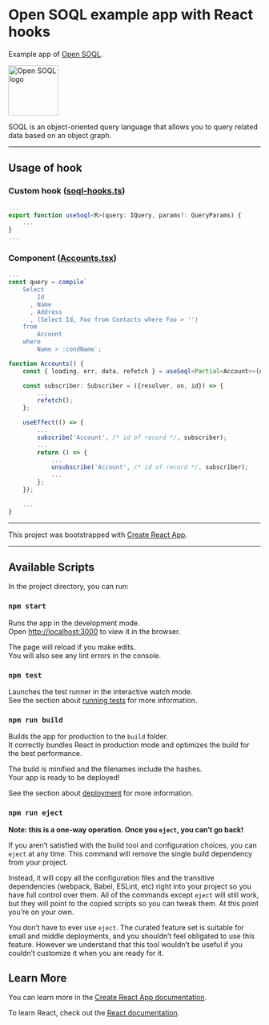 # Open SOQL example app with React hooks

Example app of [Open SOQL](https://github.com/shellyln/open-soql).

<img src="https://shellyln.github.io/assets/image/open-soql-logo.svg" title="Open SOQL logo" style="width: 100px">

SOQL is an object-oriented query language that allows you to query related data based on an object graph.

---

## Usage of hook

### Custom hook ([soql-hooks.ts](https://github.com/shellyln/open-soql-react-hooks-example-app/blob/master/src/soql-hooks.ts))
```ts
...
export function useSoql<R>(query: IQuery, params?: QueryParams) {
    ...
}
...
```

### Component ([Accounts.tsx](https://github.com/shellyln/open-soql-react-hooks-example-app/blob/master/src/Accounts.tsx))
```ts
...
const query = compile`
    Select
        Id
      , Name
      , Address
      , (Select Id, Foo from Contacts where Foo > '')
    from
        Account
    where
        Name > :condName`;

function Accounts() {
    const { loading, err, data, refetch } = useSoql<Partial<Account>>(query, { condName: '' });

    const subscriber: Subscriber = ({resolver, on, id}) => {
        ...
        refetch();
    };

    useEffect(() => {
        ...
        subscribe('Account', /* id of record */, subscriber);
        ...
        return () => {
            ...
            unsubscribe('Account', /* id of record */, subscriber);
            ...
        };
    });

    ...
}
```


---

This project was bootstrapped with [Create React App](https://github.com/facebook/create-react-app).

---

## Available Scripts

In the project directory, you can run:

### `npm start`

Runs the app in the development mode.<br />
Open [http://localhost:3000](http://localhost:3000) to view it in the browser.

The page will reload if you make edits.<br />
You will also see any lint errors in the console.

### `npm test`

Launches the test runner in the interactive watch mode.<br />
See the section about [running tests](https://facebook.github.io/create-react-app/docs/running-tests) for more information.

### `npm run build`

Builds the app for production to the `build` folder.<br />
It correctly bundles React in production mode and optimizes the build for the best performance.

The build is minified and the filenames include the hashes.<br />
Your app is ready to be deployed!

See the section about [deployment](https://facebook.github.io/create-react-app/docs/deployment) for more information.

### `npm run eject`

**Note: this is a one-way operation. Once you `eject`, you can’t go back!**

If you aren’t satisfied with the build tool and configuration choices, you can `eject` at any time. This command will remove the single build dependency from your project.

Instead, it will copy all the configuration files and the transitive dependencies (webpack, Babel, ESLint, etc) right into your project so you have full control over them. All of the commands except `eject` will still work, but they will point to the copied scripts so you can tweak them. At this point you’re on your own.

You don’t have to ever use `eject`. The curated feature set is suitable for small and middle deployments, and you shouldn’t feel obligated to use this feature. However we understand that this tool wouldn’t be useful if you couldn’t customize it when you are ready for it.

## Learn More

You can learn more in the [Create React App documentation](https://facebook.github.io/create-react-app/docs/getting-started).

To learn React, check out the [React documentation](https://reactjs.org/).
